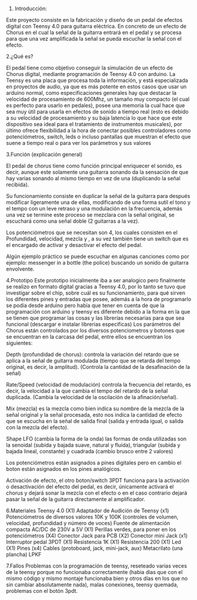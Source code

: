 1. Introducción:

Este proyecto consiste en la fabricación y diseño de un pedal de efectos digital con Teensy 4.0 para guitarra eléctrica. En concreto de un efecto de Chorus en el cual la señal de la guitarra entrará en el pedal y se procesa para que una vez amplificada la señal se pueda escuchar la señal con el efecto.


2.¿Qué es?

El pedal tiene como objetivo conseguir la simulación de un efecto de Chorus digital, mediante programación de Teensy 4.0 con arduino.
La Teensy es una placa que procesa toda la información, y está especializada en proyectos de audio, ya que es más potente en estos casos que usar un arduino normal, como especificaciones generales hay que destacar la velocidad de procesamiento de 600Mhz, un tamaño muy compacto (el cual es perfecto para usarlo en pedales), posee una memoria la cual hace que sea muy útil para usarla en efectos de sonido a tiempo real (esto es debido a su velocidad de procesamiento y su baja latencia lo que hace que este dispositivo sea ideal para el tratamiento de instrumentos musicales), por último ofrece flexibilidad a la hora de conectar posibles controladores como potenciómetros, switch, leds o incluso pantallas que muestran el efecto que suene a tiempo real o para ver los parámetros y sus valores


3.Función (explicación general)

El pedal de chorus tiene como función principal enriquecer el sonido, es decir, aunque este solamente una guitarra sonando da la sensación de que hay varias sonando al mismo tiempo en vez de una (duplicando la señal recibida).

Su funcionamiento consiste en duplicar la señal de la guitarra para después modificar ligeramente una de ellas, modificando de una forma sutil el tono y el tempo con un leve retraso y una modulación en la frecuencia, además una vez se termine este proceso se mezclara con la señal original, se escuchará como una señal doble (2 guitarras a la vez).

Los potenciómetros que se necesitan son 4, los cuales consisten en el Profundidad, velocidad, mezcla y , a su vez también tiene un switch que es el encargado de activar y desactivar el efecto del pedal.


Algún ejemplo práctico se puede escuchar en algunas canciones como por ejemplo: messenger in a bottle (the police) buscando un sonido de guitarra envolvente.

4.Prototipo
Este prototipo inicialmente iba a ser analogico pero finalmente se realizo en formato digital gracias a Teensy 4.0, por lo tanto se tuvo que investigar sobre el chip, sobre cuál es su funcionamiento, para qué sirven los diferentes pines y entradas que posee, además a la hora de programarlo se podía desde arduino pero había que tener en cuenta de que la programación con arduino y teensy es diferente debido a la forma en la que se tienen que programar las cosas y las librerías necesarias para que sea funcional (descargar e instalar librerias especificas)
Los parámetros del Chorus están controlados por los diversos potenciometros y botones que se encuentran en la carcasa del pedal, entre ellos se encuentran los siguientes:

Depth (profundidad de chorus): controla la variación del retardo que se aplica a la señal de guitarra modulada (tiempo que se retarda del tempo original, es decir, la amplitud). (Controla la cantidad de la desafinación de la señal)

Rate/Speed (velocidad de modulación) controla la frecuencia del retardo, es decir, la velocidad a la que cambia el tempo del retardo de la señal duplicada. (Cambia la velocidad de la oscilación de la afinación/señal).

Mix (mezcla) es la mezcla como bien indica su nombre de la mezcla de la señal original y la señal procesada, esto nos indica la cantidad de efecto que se escucha en la señal de salida final (salida y entrada igual, o salida con la mezcla del efecto).

Shape LFO (cambia la forma de la onda) las formas de onda utilizadas son la senoidal (subida y bajada suave, natural y fluida), triangular (subida y bajada lineal, constante) y cuadrada (cambio brusco entre 2 valores)

Los potenciómetros están asignados a pines digitales pero en cambio el boton están asignados en los pines analógicos.

Activación de efecto, el otro boton/switch 3PDT funciona para la activación o desactivación del efecto del pedal, es decir, únicamente activará el chorus y dejará sonar la mezcla con el efecto o en el caso contrario dejará pasar la señal de la guitarra directamente al amplificador.

6.Materiales
Teensy 4.0 (X1)
Adaptador de Audición de Teensy (x1)
Potenciómetros de diversos valores 10K y 100K (controles de volumen, velocidad, profundidad y número de voces)
Fuente de alimentación compacta AC/DC de 230V a 5V (X1)
Perillas verdes, para poner en los potenciómetros (X4)
Conector Jack para PCB (X2)
Conector mini Jack (x1)
Interruptor pedal 3PDT (X1)
Resistencia 1K (X1)
Resistencia 200 (X1)
Led (X1)
Pines (x4)
Cables (protoboard, jack, mini-jack, aux)
Metacrilato (una plancha)
LPKF


7.Fallos
Problemas con la programación de teensy, reseteado varias veces de la teensy porque no funcionaba correctamente (habia dias que con el mismo código y mismo montaje funcionaba bien y otros días en los que no sin cambiar absolutamente nada), malas conexiones, teensy quemada, problemas con el botón 3pdt.
